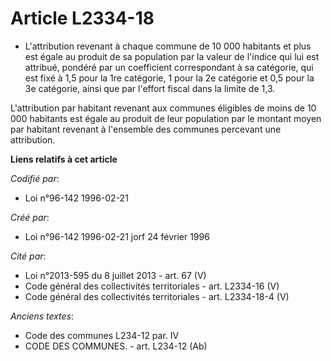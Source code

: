 # Article L2334-18

- L'attribution revenant à chaque commune de 10 000 habitants et plus est égale au produit de sa population par la valeur de
l'indice qui lui est attribué, pondéré par un coefficient correspondant à sa catégorie, qui est fixé à 1,5 pour la 1re
catégorie, 1 pour la 2e catégorie et 0,5 pour la 3e catégorie, ainsi que par l'effort fiscal dans la limite de 1,3.

L'attribution par habitant revenant aux communes éligibles de moins de 10 000 habitants est égale au produit de leur
population par le montant moyen par habitant revenant à l'ensemble des communes percevant une attribution.

**Liens relatifs à cet article**

_Codifié par_:

  - Loi n°96-142 1996-02-21

_Créé par_:

  - Loi n°96-142 1996-02-21 jorf 24 février 1996

_Cité par_:

  - Loi n°2013-595 du 8 juillet 2013 - art. 67 (V)
  - Code général des collectivités territoriales - art. L2334-16 (V)
  - Code général des collectivités territoriales - art. L2334-18-4 (V)

_Anciens textes_:

  - Code des communes L234-12 par. IV
  - CODE DES COMMUNES. - art. L234-12 (Ab)
